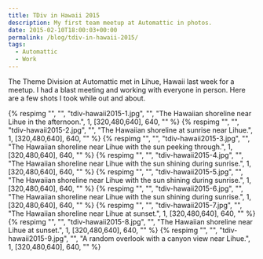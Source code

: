 ```yaml
---
title: TDiv in Hawaii 2015
description: My first team meetup at Automattic in photos.
date: 2015-02-10T18:00:03+00:00
permalink: /blog/tdiv-in-hawaii-2015/
tags:
  - Automattic
  - Work
---
```


The Theme Division at Automattic met in Lihue, Hawaii last week for a meetup. I had a blast meeting and working with everyone in person. Here are a few shots I took while out and about.

<div class="reel" role="region" aria-label="TDiv in Hawaii 2015 image gallery" tabindex="0">
  {% respimg "", "", "tdiv-hawaii2015-1.jpg", "", "The Hawaiian shoreline near Lihue in the afternoon.", 1, [320,480,640], 640, "" %}
  {% respimg "", "", "tdiv-hawaii2015-2.jpg", "", "The Hawaiian shoreline at sunrise near Lihue.", 1, [320,480,640], 640, "" %}
  {% respimg "", "", "tdiv-hawaii2015-3.jpg", "", "The Hawaiian shoreline near Lihue with the sun peeking through.", 1, [320,480,640], 640, "" %}
  {% respimg "", "", "tdiv-hawaii2015-4.jpg", "", "The Hawaiian shoreline near Lihue with the sun shining during sunrise.", 1, [320,480,640], 640, "" %}
  {% respimg "", "", "tdiv-hawaii2015-5.jpg", "", "The Hawaiian shoreline near Lihue with the sun shining during sunrise.", 1, [320,480,640], 640, "" %}
  {% respimg "", "", "tdiv-hawaii2015-6.jpg", "", "The Hawaiian shoreline near Lihue with the sun shining during sunrise.", 1, [320,480,640], 640, "" %}
  {% respimg "", "", "tdiv-hawaii2015-7.jpg", "", "The Hawaiian shoreline near Lihue at sunset.", 1, [320,480,640], 640, "" %}
  {% respimg "", "", "tdiv-hawaii2015-8.jpg", "", "The Hawaiian shoreline near Lihue at sunset.", 1, [320,480,640], 640, "" %}
  {% respimg "", "", "tdiv-hawaii2015-9.jpg", "", "A random overlook with a canyon view near Lihue.", 1, [320,480,640], 640, "" %}
</div>
